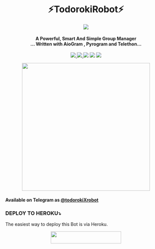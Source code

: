 <h1 align="center"><b> ⚡TodorokiRobot⚡ </b></h1>

<p align="center">
  <img src="https://telegra.ph/file/5ce95303acdb5846cf4aa.jpg">
</p>
<h4 align="center">A Powerful, Smart And Simple Group Manager <br> ... Written with AioGram , Pyrogram and Telethon...</h4>
<p align='center'>
  <a href="https://www.python.org/" alt="made-with-python"> <img src="https://img.shields.io/badge/Made%20with-Python-1f425f.svg?style=flat-square&logo=python&color=blue" /> </a>
  <a href="https://github.com/knsgnwn/TodorokiRobot/graphs/commit-activity" alt="Maintenance"> <img src="https://img.shields.io/badge/Maintained%3F-yes-green.svg?style=flat-square" /> </a>
  <a href="https://t.me/todorokiproject"><img src="https://img.shields.io/badge/Join-Todoroki%20Updates-red.svg?logo=Telegram"></a>
  <a href="t.me/todorokisupportgrup"><img src="https://img.shields.io/badge/Join-Todoroki%20Support-blue.svg?logo=telegram"></a>
  <a href="t.me/tdrki_1"><img src="https://img.shields.io/badge/Developer-Todoroki%20Robot-blue.svg?logo=github"></a>

<p align="center"><a href="https://t.me/innexiaBot"><img src="(https://telegra.ph/file/e641d3dd2ccdce6a3d934.jpg)" width="400"></a></p>

#### Available on Telegram as [@todorokiXrobot](https://t.me/todorokiXrobot)

### DEPLOY TO HEROKU⤵️
The easiest way to deploy this Bot is via Heroku.
<p align="center"><a href="https://heroku.com/deploy?template=https://github.com/zeinzo/LunaRobotV2"> <img src="https://img.shields.io/badge/Deploy%20To%20Heroku-black?style=for-the-badge&logo=heroku" width="220" height="38.45"/></a></p>
